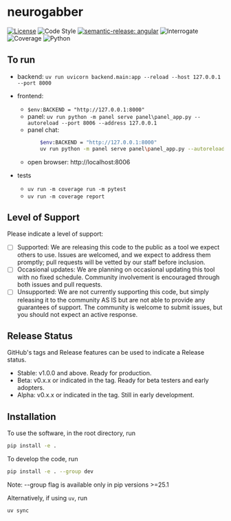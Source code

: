 # neurogabber

[![License](https://img.shields.io/badge/license-MIT-brightgreen)](LICENSE)
![Code Style](https://img.shields.io/badge/code%20style-black-black)
[![semantic-release: angular](https://img.shields.io/badge/semantic--release-angular-e10079?logo=semantic-release)](https://github.com/semantic-release/semantic-release)
![Interrogate](https://img.shields.io/badge/interrogate-13.7%25-red)
![Coverage](https://img.shields.io/badge/coverage-100%25-brightgreen)
![Python](https://img.shields.io/badge/python->=3.10-blue?logo=python)

## To run
+ backend: `uv run uvicorn backend.main:app --reload --host 127.0.0.1 --port 8000`
+ frontend:
    + `$env:BACKEND = "http://127.0.0.1:8000"`
    + panel: `uv run python -m panel serve panel\panel_app.py --autoreload --port 8006 --address 127.0.0.1`
    + panel chat:
        ```bash
            $env:BACKEND = "http://127.0.0.1:8000"
            uv run python -m panel serve panel\panel_app.py --autoreload --port 8006 --address 127.0.0.1 --allow-websocket-origin=127.0.0.1:8006 --allow-websocket-origin=localhost:8006
        ```
    + open browser: http://localhost:8006

+ tests
    + `uv run -m coverage run -m pytest`
    + `uv run -m coverage report`

## Level of Support
Please indicate a level of support:
 - [ ] Supported: We are releasing this code to the public as a tool we expect others to use. Issues are welcomed, and we expect to address them promptly; pull requests will be vetted by our staff before inclusion.
 - [ ] Occasional updates: We are planning on occasional updating this tool with no fixed schedule. Community involvement is encouraged through both issues and pull requests.
 - [ ] Unsupported: We are not currently supporting this code, but simply releasing it to the community AS IS but are not able to provide any guarantees of support. The community is welcome to submit issues, but you should not expect an active response.

## Release Status
GitHub's tags and Release features can be used to indicate a Release status.

 - Stable: v1.0.0 and above. Ready for production.
 - Beta:  v0.x.x or indicated in the tag. Ready for beta testers and early adopters.
 - Alpha: v0.x.x or indicated in the tag. Still in early development.

## Installation
To use the software, in the root directory, run
```bash
pip install -e .
```

To develop the code, run
```bash
pip install -e . --group dev
```
Note: --group flag is available only in pip versions >=25.1

Alternatively, if using `uv`, run
```bash
uv sync
```
